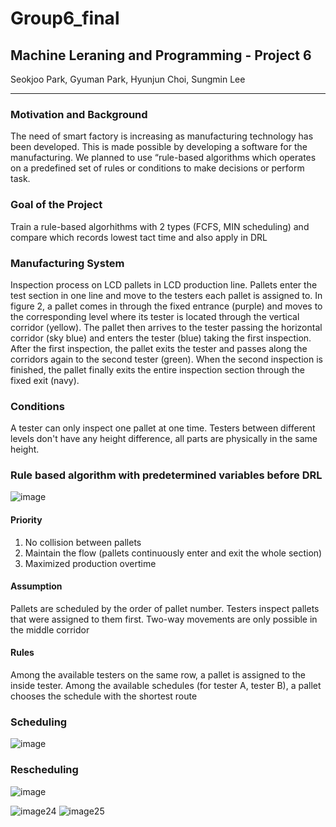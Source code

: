 # Group6_final

## Machine Leraning and Programming - Project 6
Seokjoo Park, Gyuman Park, Hyunjun Choi, Sungmin Lee

---

### Motivation and Background 

The need of smart factory is increasing as manufacturing technology has been developed. This is made possible by developing a software for the manufacturing. 
We planned to use “rule-based algorithms which operates on a predefined set of rules or conditions to make decisions or perform task.
### Goal of the Project 

Train a rule-based algorhithms with 2 types (FCFS, MIN scheduling) and compare which records lowest tact time and also apply in DRL

### Manufacturing System 
Inspection process on LCD pallets in LCD production line. Pallets enter the test section in one line and move to the testers each pallet is assigned to. In figure 2, a pallet comes in through the fixed entrance (purple) and moves to the corresponding level where its tester is located through the vertical corridor (yellow). The pallet then arrives to the tester passing the horizontal corridor (sky blue) and enters the tester (blue) taking the first inspection. After the first inspection, the pallet exits the tester and passes along the corridors again to the second tester (green). When the second inspection is finished, the pallet finally exits the entire inspection section through the fixed exit (navy).

### Conditions 
A tester can only inspect one pallet at one time. Testers between different levels don't have any height difference, all parts are physically in the same height.

### Rule based algorithm with predetermined variables before DRL
![image](https://github.com/seokjoopark/group6_final/assets/167041720/207f4fd7-342b-454a-9f05-943b28a3a69e)
#### Priority
1. No collision between pallets
2. Maintain the flow (pallets continuously enter and exit the whole section)
3. Maximized production overtime

#### Assumption
Pallets are scheduled by the order of pallet number. Testers inspect pallets that were assigned to them first. Two-way movements are only possible in the middle corridor

#### Rules
Among the available testers on the same row, a pallet is assigned to the inside tester. Among the available schedules (for tester A, tester B), a pallet chooses the schedule with the shortest route


### Scheduling
![image](https://github.com/seokjoopark/group6_final/assets/167041720/2518c521-a39b-4ade-81b9-935a9eca1a7b)

### Rescheduling
![image](https://github.com/seokjoopark/group6_final/assets/167041720/306c1f1e-8b16-438a-b7e5-0ea522caf03a)



![image24](https://github.com/seokjoopark/group6_final/assets/167041720/5789a94b-4fb7-4169-8fad-cdc24113ee99)
![image25](https://github.com/seokjoopark/group6_final/assets/167041720/7b5a235b-bb51-4ff4-9e49-a1699685ada7)
